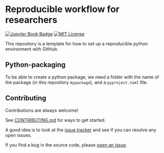 # Reproducible workflow for researchers
[![Jupyter Book Badge](https://jupyterbook.org/badge.svg)](https://jorgensd.github.io/reproducibility)
[![MIT License](https://img.shields.io/badge/License-MIT-green.svg)](https://choosealicense.com/licenses/mit/)

This repository is a template for how to set up a reproducible python environment with GitHub.

## Python-packaging

To be able to create a python package, we need a folder with the name of the package (in this repository `mypackage`), and a `pyproject.toml` file.



## Contributing

Contributions are always welcome!

See [CONTRIBUTING.md](CONTRIBUTING.md) for ways to get started.

A good idea is to look at the [issue tracker](https://github.com/jorgensd/reproducibility/issues) and see if you can resolve any open issues.

If you find a bug in the source code, please [open an issue](https://github.com/jorgensd/reproducibility/issues/new).